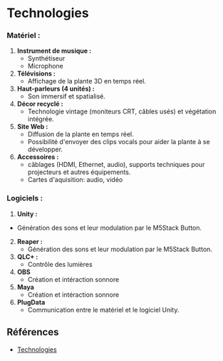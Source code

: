 # Technologies 
### **Matériel :**  
1. **Instrument de musique :**  
   - Synthétiseur
   - Microphone
2. **Télévisions :**  
   - Affichage de la plante 3D en temps réel. 
3. **Haut-parleurs (4 unités) :**  
   - Son immersif et spatialisé.  
4. **Décor recyclé :**  
   - Technologie vintage (moniteurs CRT, câbles usés) et végétation intégrée.
5. **Site Web :**  
   - Diffusion de la plante en temps réel.
   - Possibilité d'envoyer des clips vocals pour aider la plante à se développer.
6. **Accessoires :**
   - câblages (HDMI, Ethernet, audio), supports techniques pour projecteurs et autres équipements.
   - Cartes d'aquisition: audio, vidéo

### **Logiciels :**  
1. **Unity :**
  - Génération des sons et leur modulation par le M5Stack Button.
2. **Reaper :**  
   - Génération des sons et leur modulation par le M5Stack Button.  
3. **QLC+ :**  
   - Contrôle des lumières
4. **OBS**
     - Création et intéraction sonnore
5. **Maya**
   - Création et intéraction sonnore
6. **PlugData**
   - Communication entre le matériel et le logiciel Unity. 

## Références

* [Technologies](https://tim-montmorency.com/582523-gestion/#/contenus/2_scenarisation/40_technologie/)

